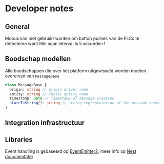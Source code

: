 # Developer notes
## General
Mobus kan niet gebruikt worden om button pushes van de PLCs te detecteren want Min scan interval is 5 seconden !

## Boodschap modellen
Alle boodschappen die over het platform uitgewisseld worden moeten overerven van `MessageBase`
```ts
class MessageBase {
  origin: string // origin driver name
  entity: string // (hass) entity name
  timestamp: Date // timestamp of message creation
  stateToString(): string // string representation of the message content (without timestamp, origin and entity)
}
```

## Integration infrastructuur


## Libraries
Event handling is gebaseerd op
[EventEmitter2](https://www.npmjs.com/package/eventemitter2), meer info op [Nest documentatie](https://docs.nestjs.com/techniques/events)
